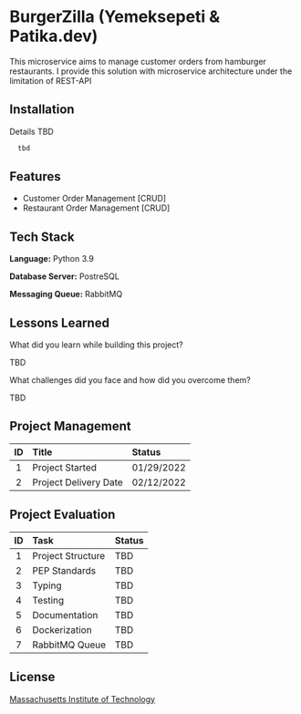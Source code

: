 
# BurgerZilla (Yemeksepeti & Patika.dev)

This microservice aims to manage customer orders from hamburger restaurants.
I provide this solution with microservice architecture under the limitation of REST-API


## Installation

Details TBD

```bash
  tbd
```
    
## Features

- Customer Order Management [CRUD]
- Restaurant Order Management [CRUD]


## Tech Stack
**Language:** Python 3.9 

**Database Server:** PostreSQL

**Messaging Queue:** RabbitMQ


## Lessons Learned

What did you learn while building this project? 

TBD


What challenges did you face and how did you overcome them?

TBD
## Project Management

| ID | Title                 | Status |
| :---: |:----------------------|:------|
| 1 | Project Started       | 01/29/2022 |
| 2 | Project Delivery Date | 02/12/2022 |

## Project Evaluation

| ID | Task | Status |
| :---: |:------|:------|
| 1 | Project Structure | TBD |
| 2 | PEP Standards | TBD |
| 3 | Typing | TBD |
| 4 | Testing | TBD |
| 5 | Documentation | TBD |
| 6 | Dockerization | TBD |
| 7 | RabbitMQ Queue | TBD |

## License

[Massachusetts Institute of Technology](https://choosealicense.com/licenses/mit/)

